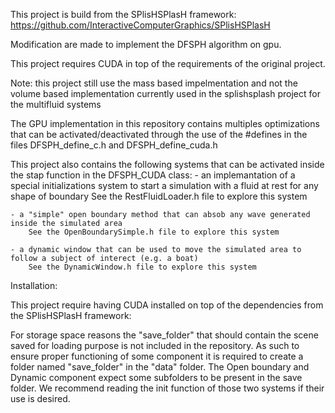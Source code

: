 This project is build from the SPlisHSPlasH framework:
https://github.com/InteractiveComputerGraphics/SPlisHSPlasH

Modification are made to implement the DFSPH algorithm on gpu.

This project requires CUDA in top of the requirements of the original project.

Note:
this project still use the mass based impelmentation and not the volume based implementation currently used in the splishsplash project for the multifluid systems


The GPU implementation in this repository contains multiples optimizations that can be activated/deactivated through the use of the #defines in the files DFSPH_define_c.h and DFSPH_define_cuda.h


This project also contains the following systems that can be activated inside the stap function in the DFSPH_CUDA class:
	- an implemantation of a special initializations system to start a simulation with a fluid at rest for any shape of boundary
		See the RestFluidLoader.h file to explore this system

	- a "simple" open boundary method that can absob any wave generated inside the simulated area
		See the OpenBoundarySimple.h file to explore this system

	- a dynamic window that can be used to move the simulated area to follow a subject of interect (e.g. a boat)
		See the DynamicWindow.h file to explore this system
		
		
		
Installation:

This project require having CUDA installed on top of the dependencies from the SPlisHSPlasH framework:

For storage space reasons the "save_folder" that should contain the scene saved for loading purpose is not included in the repository.
As such to ensure proper functioning of some component it is required to create a folder named "save_folder" in the "data" folder.
The Open boundary and Dynamic component expect some subfolders to be present in the save folder. We recommend reading the init function of those two systems if their use is desired.